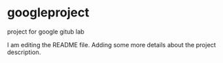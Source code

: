 # googleproject
project for google gitub lab

I am editing the README file. Adding some more details about the project description.
